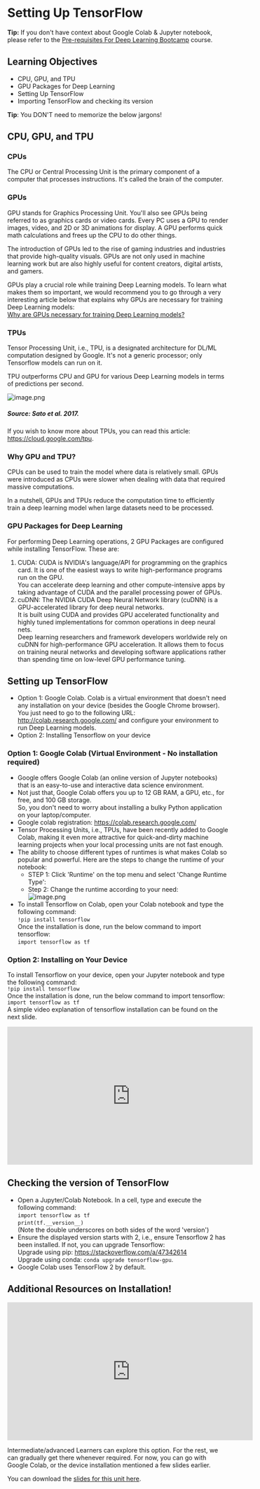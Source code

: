 # Setting Up TensorFlow

**Tip:** If you don't have context about Google Colab & Jupyter notebook, please refer to the [Pre-requisites For Deep Learning Bootcamp](https://dphi.tech/courses/pre-requisites_for_deep_learning_bootcamp) course.


## Learning Objectives
* CPU, GPU, and TPU
* GPU Packages for Deep Learning
* Setting Up TensorFlow
* Importing TensorFlow and checking its version

**Tip**: You DON'T need to memorize the below jargons!



## CPU, GPU, and TPU

### CPUs

The CPU or Central Processing Unit is the primary component of a computer that processes instructions. It's called the brain of the computer.

### GPUs

GPU stands for Graphics Processing Unit. You'll also see GPUs being referred to as graphics cards or video cards. Every PC uses a GPU to render images, video, and 2D or 3D animations for display. A GPU performs quick math calculations and frees up the CPU to do other things.

The introduction of GPUs led to the rise of gaming industries and industries that provide high-quality visuals. GPUs are not only used in machine learning work but are also highly useful for content creators, digital artists, and gamers.

GPUs play a crucial role while training Deep Learning models. To learn what makes them so important, we would recommend you to go through a very interesting article below that explains why GPUs are necessary for training Deep Learning models:  \
[Why are GPUs necessary for training Deep Learning models?](https://www.analyticsvidhya.com/blog/2017/05/gpus-necessary-for-deep-learning/)

### TPUs

Tensor Processing Unit, i.e., TPU, is a designated architecture for DL/ML computation designed by Google. It's not a generic processor; only Tensorflow models can run on it.

TPU outperforms CPU and GPU for various Deep Learning models in terms of predictions per second. 




![image.png](https://dphi-live.s3.amazonaws.com/media_uploads/image_99574e71b6b94e59a69364030f09cae7.png)



##### Source: Sato et al. 2017.

If you wish to know more about TPUs, you can read this article: https://cloud.google.com/tpu.

### Why GPU and TPU?
CPUs can be used to train the model where data is relatively small. GPUs were introduced as CPUs were slower when dealing with data that required massive computations.

In a nutshell, GPUs and TPUs reduce the computation time to efficiently train a deep learning model when large datasets need to be processed.


### GPU Packages for Deep Learning
For performing Deep Learning operations, 2 GPU Packages are configured while installing TensorFlow. These are:
1. CUDA: CUDA is NVIDIA's language/API for programming on the graphics card. It is one of the easiest ways to write high-performance programs run on the GPU.  
You can accelerate deep learning and other compute-intensive apps by taking advantage of CUDA and the parallel processing power of GPUs.
2. cuDNN: The NVIDIA CUDA Deep Neural Network library (cuDNN) is a GPU-accelerated library for deep neural networks.  
It is built using CUDA and provides GPU accelerated functionality and highly tuned implementations for common operations in deep neural nets.  
Deep learning researchers and framework developers worldwide rely on cuDNN for high-performance GPU acceleration. It allows them to focus on training neural networks and developing software applications rather than spending time on low-level GPU performance tuning.

## Setting up TensorFlow
* Option 1: Google Colab. Colab is a virtual environment that doesn't need any installation on your device (besides the Google Chrome browser).  \
You just need to go to the following URL: http://colab.research.google.com/ and configure your environment to run Deep Learning models.
* Option 2: Installing Tensorflow on your device


### Option 1: Google Colab (Virtual Environment - No installation required)

* Google offers Google Colab (an online version of Jupyter notebooks) that is an easy-to-use and interactive data science environment.
* Not just that, Google Colab offers you up to 12 GB RAM, a GPU, etc., for free, and 100 GB storage.  
So, you don't need to worry about installing a bulky Python application on your laptop/computer.
* Google colab registration: https://colab.research.google.com/
* Tensor Processing Units, i.e., TPUs, have been recently added to Google Colab, making it even more attractive for quick-and-dirty machine learning projects when your local processing units are not fast enough.
* The ability to choose different types of runtimes is what makes Colab so popular and powerful. Here are the steps to change the runtime of your notebook:
  * STEP 1: Click 'Runtime' on the top menu and select 'Change Runtime Type':
  * Step 2: Change the runtime according to your need:  
![image.png](https://dphi-live.s3.amazonaws.com/media_uploads/image_19564d69677a42fb8974365e11a17708.png)
* To install Tensorflow on Colab, open your Colab notebook and type the following command:  
`!pip install tensorflow`  
Once the installation is done, run the below command to import tensorflow:  
`import tensorflow as tf`





















### Option 2: Installing on Your Device
To install Tensorflow on your device, open your Jupyter notebook and type the following command:  
 `!pip install tensorflow`  
Once the installation is done, run the below command to import tensorflow:  
`import tensorflow as tf`  
A simple video explanation of tensorflow installation can be found on the next slide.









<iframe width="560" height="315" src="https://www.youtube.com/embed/VC-EliTgMEM" title="YouTube video player" frameborder="0" allow="accelerometer; autoplay; clipboard-write; encrypted-media; gyroscope; picture-in-picture" allowfullscreen></iframe>











## Checking the version of TensorFlow

* Open a Jupyter/Colab Notebook. In a cell, type and execute the following command:  
`import tensorflow as tf`  
`print(tf.__version__)`  
(Note the double underscores on both sides of the word 'version')
* Ensure the displayed version starts with 2, i.e., ensure Tensorflow 2 has been installed. If not, you can upgrade Tensorflow:  
Upgrade using pip: https://stackoverflow.com/a/47342614  
Upgrade using conda: `conda upgrade tensorflow-gpu`.  
* Google Colab uses TensorFlow 2 by default.

## Additional Resources on Installation!

<iframe width="560" height="315" src="https://www.youtube.com/embed/xQVOaTUm9lM" title="YouTube video player" frameborder="0" allow="accelerometer; autoplay; clipboard-write; encrypted-media; gyroscope; picture-in-picture" allowfullscreen></iframe>

Intermediate/advanced Learners can explore this option. For the rest, we can gradually get there whenever required. For now, you can go with Google Colab, or the device installation mentioned a few slides earlier.

You can download the [slides for this unit here](https://docs.google.com/presentation/d/1IvlcSDuUjkEH4XLiqtfSA0rNyhbI5vh-UB84JwqA8BQ/edit?usp=sharing).